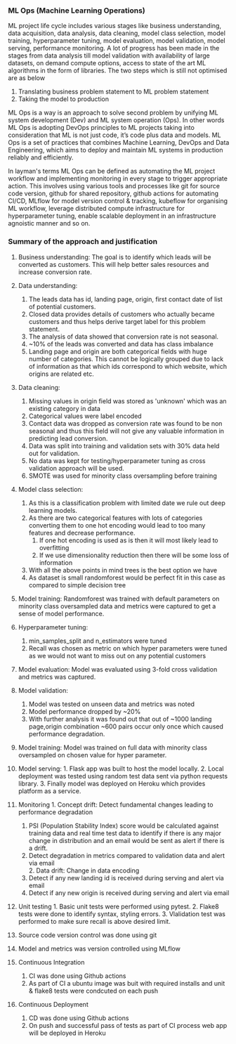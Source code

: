 ### ML Ops (Machine Learning Operations)

ML project life cycle includes various stages like business understanding, data acquisition, data analysis, data cleaning, model class selection, model training, hyperparameter tuning, model evaluation, model validation, model serving, performance monitoring. A lot of progress has been made in the stages from data analysis till model validation with availability of large datasets, on demand compute options, access to state of the art ML algorithms in the form of libraries. The two steps which is still not optimised are as below 
1. Translating business problem statement to ML problem statement  
2. Taking the model to production

ML Ops is a way is an approach to solve second problem by unifying ML system development (Dev) and ML system operation (Ops). In other words ML Ops is adopting DevOps principles to ML projects taking into consideration that ML is not just code, it’s code plus data and models. ML Ops is a set of practices that combines Machine Learning, DevOps and Data Engineering, which aims to deploy and maintain ML systems in production reliably and efficiently. 

In layman's terms ML Ops can be defined as automating the ML project workflow and implementing monitoring in every stage to trigger appropriate action. This involves using various tools and processes like git for source code version, github for shared repository, github actions for automating CI/CD, MLflow for model version control & tracking, kubeflow for organising ML workflow, leverage distributed compute infrastructure for hyperparameter tuning, enable scalable deployment in an infrastructure agnoistic manner and so on. 

### Summary of the approach and justification  

1. Business understanding: The goal is to identify which leads will be converted as customers. This will help better sales resources and increase conversion rate.

2. Data understanding: 
    1. The leads data has id, landing page, origin, first contact date of list of potential customers. 
    2. Closed data provides details of customers who actually became customers and thus helps derive target label for this problem statement.  
    3. The analysis of data showed that conversion rate is not seasonal.
    4. ~10% of the leads was converted and data has class imbalance
    4. Landing page and origin are both categorical fields with huge number of categories. This cannot be logically grouped due to lack of information as that which ids correspond to which website, which origins are related etc.

3. Data cleaning: 
    1. Missing values in origin field was stored as 'unknown' which was an existing category in data
    2. Categorical values were label encoded
    3. Contact data was dropped as conversion rate was found to be non seasonal and thus this field will not give any valuable information in predicting lead conversion.
    4. Data was split into training and validation sets with 30% data held out for validation.
    5. No data was kept for testing/hyperparameter tuning as cross validation approach will be used.
    6. SMOTE was used for minority class oversampling before training
    
4. Model class selection: 
    1. As this is a classification problem with limited date we rule out deep learning models.
    2. As there are two categorical features with lots of categories converting them to one hot encoding would lead to too many features and decrease performance. 
        1. If one hot encoding is used as is then it will most likely lead to overfitting
        2. If we use dimensionality reduction then there will be some loss of information 
    3. With all the above points in mind trees is the best option we have 
    4. As dataset is small randomforest would be perfect fit in this case as compared to simple decision tree 
   
 5. Model training: Randomforest was trained with default parameters on minority class oversampled data and metrics were captured to get a sense of model performance.
 
 6. Hyperparameter tuning: 
    1. min_samples_split and n_estimators were tuned 
    2. Recall was chosen as metric on which hyper parameters were tuned as we would not want to miss out on any potential customers 
 
 7. Model evaluation: Model was evaluated using 3-fold cross validation and metrics was captured.
 
 8. Model validation:
    1. Model was tested on unseen data and metrics was noted 
    2. Model performance dropped by ~20% 
    3. With further analysis it was found out that out of ~1000 landing page,origin combination ~600 pairs occur only once which caused performance degradation.
  
 9. Model training: Model was trained on full data with minority class oversampled on chosen value for hyper parameter.
 
 10. Model serving: 
    1. Flask app was built to host the model locally. 
    2. Local deployment was tested using random test data sent via python requests library. 
    3. Finally model was deployed on Heroku which provides platform as a service.
    
 11. Monitoring
    1. Concept drift: Detect fundamental changes leading to performance degradation
        1. PSI (Population Stability Index) score would be calculated against training data and real time test data to identify if there is any major change in distribution and an email would be sent as alert if there is a drift.
        2. Detect degradation in metrics compared to validation data and alert via email  
    2. Data drift: Change in data encoding
        1. Detect if any new landing id is received during serving and alert via email
        2. Detect if any new origin is received during serving and alert via email
        
 12. Unit testing
    1. Basic unit tests were performed using pytest.
    2. Flake8 tests were done to identify syntax, styling errors.
    3. Vlalidation test was performed to make sure recall is above desired limit.
    
 13. Source code version control was done using git
 
 14. Model and metrics was version controlled using MLflow 
 
 15. Continuous Integration
     1. CI was done using Github actions
     2. As part of CI a ubuntu image was buit with required installs and unit & flake8 tests were condcuted on each push
    
 16. Continuous Deployment
     1. CD was done using Github actions
     2. On push and successful pass of tests as part of CI process web app will be deployed in Heroku 

